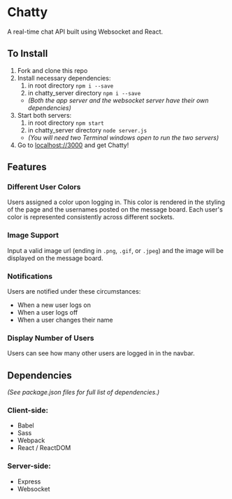 # Chatty

A real-time chat API built using Websocket and React.

## To Install
  1. Fork and clone this repo
  2. Install necessary dependencies:
     1. in root directory `npm i --save`
     2. in chatty_server directory `npm i --save`
     * *(Both the app server and the websocket server have their own dependencies)*
  3. Start both servers:
     1. in root directory `npm start`
     2. in chatty_server directory `node server.js`
     * *(You will need two Terminal windows open to run the two servers)*
  4. Go to [localhost://3000](localhost://3000) and get Chatty!

## Features

### Different User Colors
Users assigned a color upon logging in. This color is rendered in the styling of the page and the usernames posted on the message board. Each user's color is represented consistently across different sockets.

### Image Support
Input a valid image url (ending in `.png`, `.gif`, or `.jpeg`) and the image will be displayed on the message board.

### Notifications
Users are notified under these circumstances:
  - When a new user logs on
  - When a user logs off
  - When a user changes their name

### Display Number of Users
Users can see how many other users are logged in in the navbar.

## Dependencies
*(See package.json files for full list of dependencies.)*

### Client-side:
  - Babel
  - Sass
  - Webpack
  - React / ReactDOM

### Server-side:
  - Express
  - Websocket
